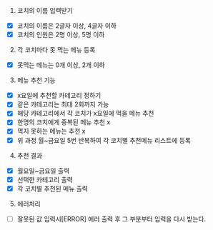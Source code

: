 1. 코치의 이름 입력받기
- [x] 코치의 이름은 2글자 이상, 4글자 이하
- [x] 코치의 인원은 2명 이상, 5명 이하

2. 각 코치마다 못 먹는 메뉴 등록
- [x] 못먹는 메뉴는 0개 이상, 2개 이하

3. 메뉴 추천 기능
- [x] x요일에 추천할 카테고리 정하기
- [x] 같은 카테고리는 최대 2회까지 가능
- [x] 해당 카테고리에서 각 코치가 x요일에 먹을 메뉴 추천
- [x] 한명의 코치에게 중복된 메뉴 추천 x
- [x] 먹지 못하는 메뉴는 추천 x
- [x] 위 과정 월~금요일 5번 반복하여 각 코치별 추천메뉴 리스트에 등록

4. 추천 결과
- [x] 월요일~금요일 출력
- [x] 선택한 카테고리 출력
- [x] 각 코치별 추천된 메뉴 출력

5. 에러처리
- [ ] 잘못된 값 입력시[ERROR] 에러 출력 후 그 부분부터 입력을 다시 받는다.
